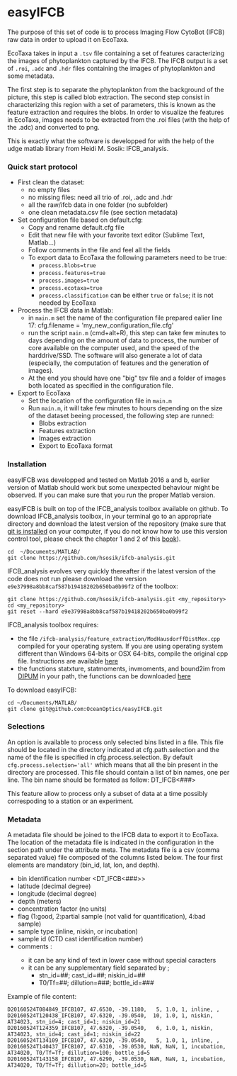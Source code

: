 easyIFCB
========

The purpose of this set of code is to process Imaging Flow CytoBot (IFCB)
raw data in order to upload it on EcoTaxa.

EcoTaxa takes in input a `.tsv` file containing a set of features caracterizing
the images of phytoplankton captured by the IFCB. The IFCB output is a set of
`.roi`, `.adc` and `.hdr` files containing the images of phytoplankton
and some metadata.

The first step is to separate the phytoplankton from the background of the picture,
this step is called blob extraction. The second step consist in characterizing
this region with a set of parameters, this is known as the feature extraction
and requires the blobs. In order to visualize the features in EcoTaxa,
images needs to be extracted from the .roi files (with the help of the .adc)
and converted to png.

This is exactly what the software is developped for with the help of the
udge matlab library from Heidi M. Sosik: IFCB_analysis.

### Quick start protocol
  - First clean the dataset:
    - no empty files
    - no missing files: need all trio of .roi, .adc and .hdr
    - all the raw/ifcb data in one folder (no subfolder)
    - one clean metadata.csv file (see section metadata)
  - Set configuration file based on default.cfg:
    - Copy and rename default.cfg file
    - Edit that new file with your favorite text editor (Sublime Text, Matlab...)
    - Follow comments in the file and feel all the fields
    - To export data to EcoTaxa the following parameters need to be true:
      - `process.blobs=true`
      - `process.features=true`
      - `process.images=true`
      - `process.ecotaxa=true`
      - `process.classification` can be either `true` or `false`;
          it is not needed by EcoTaxa
  - Process the IFCB data in Matlab:
      - in `main.m` set the name of the configuration file prepared ealier line 17:
          cfg.filename = 'my_new_configuration_file.cfg'
      - run the script `main.m` (cmd+alt+R), this step can take few
        minutes to days depending on the amount of data to process, the
        number of core available on the computer used, and the speed of
        the harddrive/SSD. The software will also generate a lot of data
        (especially, the computation of features and the generation of images).
      - At the end you should have one "big" tsv file and a folder of images
        both located as specified in the configuration file.
  - Export to EcoTaxa
    - Set the location of the configuration file in `main.m`
    - Run `main.m`, it will take few minutes to hours depending on the size of
    the dataset beeing processed, the following step are runned:
        - Blobs extraction
        - Features extraction
        - Images extraction
        - Export to EcoTaxa format

### Installation
easyIFCB was developped and tested on Matlab 2016 a and b, earlier version
of Matlab should work but some unexpected behaviour might be observed.
If you can make sure that you run the proper Matlab version.

easyIFCB is built on top of the IFCB_analysis toolbox available on github.
To download IFCB_analysis toolbox, in your terminal go to an appropriate directory and download
the latest version of the repository (make sure that [git is installed](https://git-scm.com/book/en/v2/Getting-Started-Installing-Git)
on your computer, if you do not know how to use this version control tool,
please check the chapter 1 and 2 of this [book](https://git-scm.com/book/en/v2)).

    cd  ~/Documents/MATLAB/
    git clone https://github.com/hsosik/ifcb-analysis.git

IFCB_analysis evolves very quickly thereafter if the latest version of the
code does not run please download the version `e9e37998a8bb8caf587b19418202b650ba0b99f2` of the toolbox:

    git clone https://github.com/hsosik/ifcb-analysis.git <my_repository>
    cd <my_repository>
    git reset --hard e9e37998a8bb8caf587b19418202b650ba0b99f2

IFCB_analysis toolbox requires:
  - the file `/ifcb-analysis/feature_extraction/ModHausdorffDistMex.cpp`
  compiled for your operating system. If you are using operating system
  different than Windows 64-bits or OSX 64-bits, compile the original cpp file.
  Instructions are available [here](http://www.mathworks.com/matlabcentral/fileexchange/30108-mex-modified-hausdorff-distance-for-2d-point-sets)
  - the functions statxture, statmoments, invmoments, and bound2im from
  [DIPUM](http://www.imageprocessingplace.com/) in your path, the functions can
  be downloaded [here](http://fourier.eng.hmc.edu/e161/dipum/)

To download easyIFCB:

    cd ~/Documents/MATLAB/
    git clone git@github.com:OceanOptics/easyIFCB.git


### Selections
An option is available to process only selected bins listed in a file.
This file should be located in the directory indicated at
cfg.path.selection and the name of the file is specified in
cfg.process.selection. By default `cfg.process.selection='all'` which
means that all the bin present in the directory are processed. This file
should contain a list of bin names, one per line. The bin name should be
formated as follow: D<YYYYMMDD>T<hhmmss>_IFCB<###>

This feature allow to process only a subset of data at a time possibly correspoding to a station or an experiment.


### Metadata
A metadata file should be joined to the IFCB data to export it to EcoTaxa.
The location of the metadata file is indicated in the configuration in the
section path under the attribute meta. The metadata file is a csv
(comma separated value) file composed of the columns listed below.
The four first elements are mandatory (bin_id, lat, lon, and depth).

  - bin identification number <D<YYYYMMDD>T<hhmmss>_IFCB<###>>
  - latitude <float or NaN> (decimal degree)
  - longitude <float or NaN> (decimal degree)
  - depth <float or NaN> (meters)
  - concentration factor <float or NaN> (no units)
  - flag <int or NaN> (1:good, 2:partial sample (not valid for quantification), 4:bad sample)
  - sample type <string or empty> (inline, niskin, or incubation)
  - sample id <string or empty> (CTD cast identification number)
  - comments <string or empty>:
    - it can be any kind of text in lower case without special caracters
    - it can be any supplementary field separated by ;
       - stn_id=##; cast_id=##; niskin_id=##
       - T0/Tf=##; dillution=###; bottle_id=###

Example of file content:

    D20160524T084849_IFCB107, 47.6530, -39.1180,   5, 1.0, 1, inline, ,
    D20160524T120438_IFCB107, 47.6320, -39.0540,  10, 1.0, 1, niskin, AT34023, stn_id=4; cast_id=1; niskin_id=21
    D20160524T124359_IFCB107, 47.6320, -39.0540,   6, 1.0, 1, niskin, AT34023, stn_id=4; cast_id=1; niskin_id=22
    D20160524T134109_IFCB107, 47.6320, -39.0540,   5, 1.0, 1, inline, ,
    D20160524T140437_IFCB107, 47.6310, -39.0530, NaN, NaN, 1, incubation, AT34020, T0/Tf=Tf; dillution=100; bottle_id=5
    D20160524T143158_IFCB107, 47.6290, -39.0530, NaN, NaN, 1, incubation, AT34020, T0/Tf=Tf; dillution=20; bottle_id=5

